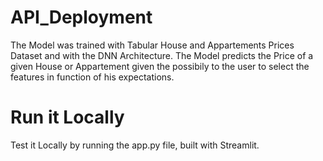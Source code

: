 # API_Deployment

The Model was trained with Tabular House and Appartements Prices Dataset and with the DNN Architecture. The Model predicts the Price of a given House or Appartement given the possibily to the user to select the features in function of his expectations. 

# Run it Locally
Test it Locally by running the app.py file, built with Streamlit.



